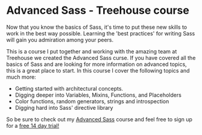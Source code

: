 # Advanced Sass - Treehouse course

Now that you know the basics of Sass, it's time to put these new skills to work in the best way possible. Learning the 'best practices' for writing Sass will gain you admiration among your peers.

This is a course I put together and working with the amazing team at Treehouse we created the Advanced Sass curse. If you have covered all the basics of Sass and are looking for more information on advanced topics, this is a great place to start. In this course I cover the following topics and much more:

* Getting started with architectural concepts.
* Digging deeper into Variables, Mixins, Functions, and Placeholders
* Color functions, random generators, strings and introspection
* Digging hard into Sass' directive library

So be sure to check out my [Advanced Sass](http://teamtreehouse.com/library/advanced-sass) course and feel free to sign up for a [free 14 day trial!](https://teamtreehouse.com/subscribe/plans?trial=yes)

